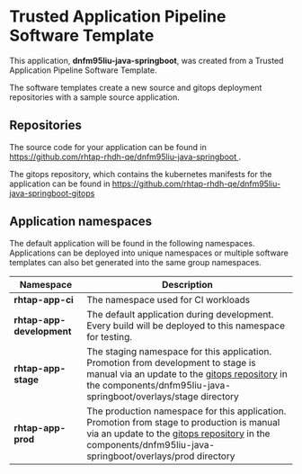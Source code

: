 # Trusted Application Pipeline Software Template

This application, **dnfm95liu-java-springboot**, was created from a Trusted Application Pipeline Software Template.

The software templates create a new source and gitops deployment repositories with a sample source application. 

## Repositories

The source code for your application can be found in [https://github.com/rhtap-rhdh-qe/dnfm95liu-java-springboot ](https://github.com/rhtap-rhdh-qe/dnfm95liu-java-springboot ).
 
The gitops repository, which contains the kubernetes manifests for the application can be found in 
[https://github.com/rhtap-rhdh-qe/dnfm95liu-java-springboot-gitops ](https://github.com/rhtap-rhdh-qe/dnfm95liu-java-springboot-gitops ) 

## Application namespaces 

The default application will be found in the following namespaces. Applications can be deployed into unique namespaces or multiple software templates can also bet generated into the same group namespaces.  

|  Namespace   |  Description   |  
| -------- | -------- |
| **rhtap-app-ci** | The namespace used for CI workloads |
| **rhtap-app-development** | The default application during development. Every build will be deployed to this namespace for testing. |
| **rhtap-app-stage** | The staging namespace for this application. Promotion from development to stage is manual via an update to the [gitops repository](https://github.com/rhtap-rhdh-qe/dnfm95liu-java-springboot-gitops ) in the components/dnfm95liu-java-springboot/overlays/stage directory |
| **rhtap-app-prod** | The production namespace for this application. Promotion from stage to production is manual via an update to the [gitops repository](https://github.com/rhtap-rhdh-qe/dnfm95liu-java-springboot-gitops ) in the components/dnfm95liu-java-springboot/overlays/prod directory |